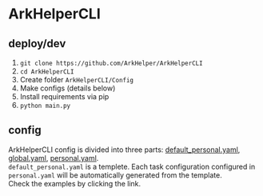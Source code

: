 # ArkHelperCLI
<!--A [MAA Core](github.com/MaaAssistantArknights/MaaAssistantArknights)shell，方便地批量运行MAA任务。-->

## deploy/dev
1. ``` git clone https://github.com/ArkHelper/ArkHelperCLI ```  
1. ``` cd ArkHelperCLI ``` 
1. Create folder ``` ArkHelperCLI/Config ``` 
1. Make configs (details below)
1. Install requirements via pip
1. ``` python main.py ```

## config
ArkHelperCLI config is divided into three parts: [default_personal.yaml](/Docs/examples/default_personal.yaml), [global.yaml](/Docs/examples/global.yaml), [personal.yaml](/Docs/examples/personal.yaml).  
`default_personal.yaml` is a templete. Each task configuration configured in `personal.yaml` will be automatically generated from the template.  
Check the examples by clicking the link.